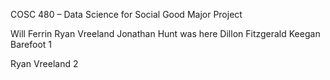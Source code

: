 ﻿COSC 480 – Data Science for Social Good Major Project

Will Ferrin
Ryan Vreeland
Jonathan Hunt was here
Dillon Fitzgerald
Keegan Barefoot 1


Ryan Vreeland 2
